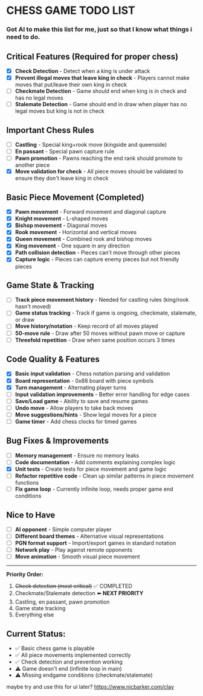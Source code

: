 # CHESS GAME TODO LIST
### Got AI to make this list for me, just so that I know what things i need to do.

## Critical Features (Required for proper chess)
- [x] **Check Detection** - Detect when a king is under attack
- [x] **Prevent illegal moves that leave king in check** - Players cannot make moves that put/leave their own king in check
- [ ] **Checkmate Detection** - Game should end when king is in check and has no legal moves
- [ ] **Stalemate Detection** - Game should end in draw when player has no legal moves but king is not in check

## Important Chess Rules
- [ ] **Castling** - Special king+rook move (kingside and queenside)
- [ ] **En passant** - Special pawn capture rule
- [ ] **Pawn promotion** - Pawns reaching the end rank should promote to another piece
- [x] **Move validation for check** - All piece moves should be validated to ensure they don't leave king in check

## Basic Piece Movement (Completed)
- [x] **Pawn movement** - Forward movement and diagonal capture
- [x] **Knight movement** - L-shaped moves
- [x] **Bishop movement** - Diagonal moves
- [x] **Rook movement** - Horizontal and vertical moves
- [x] **Queen movement** - Combined rook and bishop moves
- [x] **King movement** - One square in any direction
- [x] **Path collision detection** - Pieces can't move through other pieces
- [x] **Capture logic** - Pieces can capture enemy pieces but not friendly pieces

## Game State & Tracking
- [ ] **Track piece movement history** - Needed for castling rules (king/rook hasn't moved)
- [ ] **Game status tracking** - Track if game is ongoing, checkmate, stalemate, or draw
- [ ] **Move history/notation** - Keep record of all moves played
- [ ] **50-move rule** - Draw after 50 moves without pawn move or capture
- [ ] **Threefold repetition** - Draw when same position occurs 3 times

## Code Quality & Features
- [x] **Basic input validation** - Chess notation parsing and validation
- [x] **Board representation** - 0x88 board with piece symbols
- [x] **Turn management** - Alternating player turns
- [ ] **Input validation improvements** - Better error handling for edge cases
- [ ] **Save/Load game** - Ability to save and resume games
- [ ] **Undo move** - Allow players to take back moves
- [ ] **Move suggestions/hints** - Show legal moves for a piece
- [ ] **Game timer** - Add chess clocks for timed games

## Bug Fixes & Improvements
- [ ] **Memory management** - Ensure no memory leaks
- [ ] **Code documentation** - Add comments explaining complex logic
- [x] **Unit tests** - Create tests for piece movement and game logic
- [ ] **Refactor repetitive code** - Clean up similar patterns in piece movement functions
- [ ] **Fix game loop** - Currently infinite loop, needs proper game end conditions

## Nice to Have
- [ ] **AI opponent** - Simple computer player
- [ ] **Different board themes** - Alternative visual representations
- [ ] **PGN format support** - Import/export games in standard notation
- [ ] **Network play** - Play against remote opponents
- [ ] **Move animation** - Smooth visual piece movement

---
**Priority Order:**
1. ~~Check detection (most critical)~~ ✅ COMPLETED
2. Checkmate/Stalemate detection ⬅️ **NEXT PRIORITY**
3. Castling, en passant, pawn promotion
4. Game state tracking
5. Everything else

## Current Status:
- ✅ Basic chess game is playable
- ✅ All piece movements implemented correctly
- ✅ Check detection and prevention working
- ⚠️ Game doesn't end (infinite loop in main)
- ⚠️ Missing endgame conditions (checkmate/stalemate)

maybe try and use this for ui later?
https://www.nicbarker.com/clay